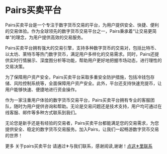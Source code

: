 # Pairs买卖平台

Pairs买卖平台是一个专注于数字货币交易的平台，为用户提供安全、快捷、便利的交易体验。作为全球领先的数字货币交易平台之一，Pairs秉承着“让交易更简单”的理念，为用户提供高效的交易服务。

Pairs买卖平台拥有强大的交易引擎，支持多种数字货币的交易对，包括比特币、以太坊、莱特币等热门数字货币，满足用户多样化的交易需求。同时，Pairs还提供实时行情展示、深度图分析等功能，帮助用户更好地把握市场动态，进行理性的交易决策。

为了保障用户资产安全，Pairs买卖平台采取多重安全防护措施，包括冷钱包存储、风险控制系统等，全面保障用户资产安全。此外，平台还支持快速充提币，让用户能够快速、便捷地进行资金操作。

作为一家注重用户体验的数字货币交易平台，Pairs买卖平台拥有专业的客服团队，随时为用户提供咨询和帮助。无论是交易问题还是技术支持，用户均可通过在线客服、邮件等多种方式联系到我们。

无论您是新手还是有经验的交易者，Pairs买卖平台都能满足您的交易需求，为您提供安全、稳定的数字货币交易服务。加入Pairs，让我们一起畅游数字货币交易的世界！

更多 关于pairs买卖平台 请通过✈与我们联系，感谢阅读,谢谢！[点这✈里联系](https://acc.k02.cc)